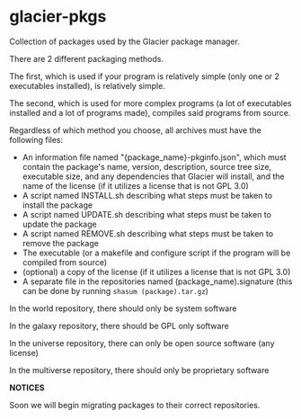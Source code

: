 # glacier-pkgs

Collection of packages used by the Glacier package manager.

There are 2 different packaging methods.

The first, which is used if your program is relatively simple (only one or 2 executables installed), is relatively simple.

The second, which is used for more complex programs (a lot of executables installed and a lot of programs made), compiles said programs from source.

Regardless of which method you choose, all archives must have the following files:

- An information file named "{package_name}-pkginfo.json", which must contain the package's name, version, description, source tree size, executable size, and any dependencies that Glacier will install, and the name of the license (if it utilizes a license that is not GPL 3.0)
- A script named INSTALL.sh describing what steps must be taken to install the package
- A script named UPDATE.sh describing what steps must be taken to update the package
- A script named REMOVE.sh describing what steps must be taken to remove the package
- The executable (or a makefile and configure script if the program will be compiled from source)
- (optional) a copy of the license (if it utilizes a license that is not GPL 3.0)
- A separate file in the repositories named (package_name).signature (this can be done by running `shasum (package).tar.gz`)

In the world repository, there should only be system software

In the galaxy repository, there should be GPL only software

In the universe repository, there can only be open source software (any license)

In the multiverse repository, there should only be proprietary software

**NOTICES**

Soon we will begin migrating packages to their correct repositories. 

